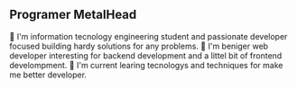## Programer MetalHead

👋 I'm information tecnology engineering student and passionate developer focused building hardy solutions for any problems. 
🧠 I'm beniger web developer interesting for backend development and a littel bit of frontend develompment.
🚀 I'm current learing tecnologys and techniques for make me better developer.

<!-- 
**ProgramerMetalhead/ProgramerMetalHead** is a ✨ _special_ ✨ repository because its `README.md` (this file) appears on your GitHub profile.

Here are some ideas to get you started:

- 🔭 I’m currently working on ...
- 🌱 I’m currently learning ...
- 👯 I’m looking to collaborate on ...
- 🤔 I’m looking for help with ...
- 💬 Ask me about ...
- 📫 How to reach me: ...
- 😄 Pronouns: ...
- ⚡ Fun fact: ...
-->

